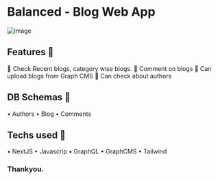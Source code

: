 # Balanced - Blog Web App
![image](https://github.com/priyankaj04/Graph-CMS-Blog/assets/103273242/37e4bbe6-59b6-42d0-a4f3-2be2da2e48e8)

## Features 🚀
📌 Check Recent blogs, category wise blogs.
📌 Comment on blogs
📌 Can upload blogs from Graph CMS
📌 Can check about authors

## DB Schemas 🚀
• Authors • Blog • Comments

## Techs used 🚀
• NextJS • Javascrip • GraphQL • GraphCMS • Tailwind

### Thankyou.
